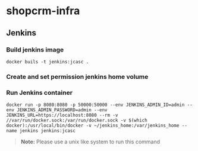 # shopcrm-infra

## Jenkins
### Build jenkins image

```
docker buils -t jenkins:jcasc .
```
### Create and set permission jenkins home volume
### Run Jenkins container

```
docker run -p 8080:8080 -p 50000:50000 --env JENKINS_ADMIN_ID=admin --env JENKINS_ADMIN_PASSWORD=admin --env JENKINS_URL=https://localhost:8080 --rm -v //var/run/docker.sock:/var/run/docker.sock -v $(which docker):/usr/local/bin/docker -v ~/jenkins_home:/var/jenkins_home --name jenkins jenkins:jcasc
```
> **Note:** Please use a unix like system to run this command